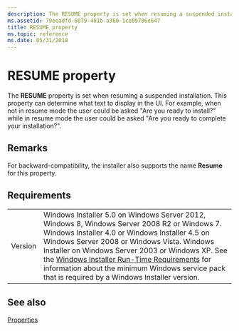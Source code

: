 ```yaml
---
description: The RESUME property is set when resuming a suspended installation.
ms.assetid: 79eeadfd-6079-401b-a360-1ce09786e647
title: RESUME property
ms.topic: reference
ms.date: 05/31/2018
---
```


# RESUME property

The **RESUME** property is set when resuming a suspended installation. This property can determine what text to display in the UI. For example, when not in resume mode the user could be asked "Are you ready to install?" while in resume mode the user could be asked "Are you ready to complete your installation?".

## Remarks

For backward-compatibility, the installer also supports the name **Resume** for this property.

## Requirements



|                    |                                                                                                                                                                                                                                                                                                                                                                                                                                                  |
|--------------------|--------------------------------------------------------------------------------------------------------------------------------------------------------------------------------------------------------------------------------------------------------------------------------------------------------------------------------------------------------------------------------------------------------------------------------------------------|
| Version<br/> | Windows Installer 5.0 on Windows Server 2012, Windows 8, Windows Server 2008 R2 or Windows 7. Windows Installer 4.0 or Windows Installer 4.5 on Windows Server 2008 or Windows Vista. Windows Installer on Windows Server 2003 or Windows XP. See the [Windows Installer Run-Time Requirements](windows-installer-portal.md) for information about the minimum Windows service pack that is required by a Windows Installer version.<br/> |



## See also

<dl> <dt>

[Properties](properties.md)
</dt> </dl>

 

 





